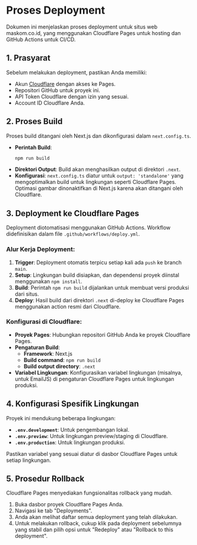 # Proses Deployment

Dokumen ini menjelaskan proses deployment untuk situs web maskom.co.id, yang menggunakan Cloudflare Pages untuk hosting dan GitHub Actions untuk CI/CD.

## 1. Prasyarat

Sebelum melakukan deployment, pastikan Anda memiliki:
- Akun [Cloudflare](https://www.cloudflare.com/) dengan akses ke Pages.
- Repositori GitHub untuk proyek ini.
- API Token Cloudflare dengan izin yang sesuai.
- Account ID Cloudflare Anda.

## 2. Proses Build

Proses build ditangani oleh Next.js dan dikonfigurasi dalam `next.config.ts`.

- **Perintah Build**:
  ```bash
  npm run build
  ```
- **Direktori Output**: Build akan menghasilkan output di direktori `.next`.
- **Konfigurasi**: `next.config.ts` diatur untuk `output: 'standalone'` yang mengoptimalkan build untuk lingkungan seperti Cloudflare Pages. Optimasi gambar dinonaktifkan di Next.js karena akan ditangani oleh Cloudflare.

## 3. Deployment ke Cloudflare Pages

Deployment diotomatisasi menggunakan GitHub Actions. Workflow didefinisikan dalam file `.github/workflows/deploy.yml`.

### Alur Kerja Deployment:
1.  **Trigger**: Deployment otomatis terpicu setiap kali ada `push` ke branch `main`.
2.  **Setup**: Lingkungan build disiapkan, dan dependensi proyek diinstal menggunakan `npm install`.
3.  **Build**: Perintah `npm run build` dijalankan untuk membuat versi produksi dari situs.
4.  **Deploy**: Hasil build dari direktori `.next` di-deploy ke Cloudflare Pages menggunakan action resmi dari Cloudflare.

### Konfigurasi di Cloudflare:
- **Proyek Pages**: Hubungkan repositori GitHub Anda ke proyek Cloudflare Pages.
- **Pengaturan Build**:
  - **Framework**: Next.js
  - **Build command**: `npm run build`
  - **Build output directory**: `.next`
- **Variabel Lingkungan**: Konfigurasikan variabel lingkungan (misalnya, untuk EmailJS) di pengaturan Cloudflare Pages untuk lingkungan produksi.

## 4. Konfigurasi Spesifik Lingkungan

Proyek ini mendukung beberapa lingkungan:
- **`.env.development`**: Untuk pengembangan lokal.
- **`.env.preview`**: Untuk lingkungan preview/staging di Cloudflare.
- **`.env.production`**: Untuk lingkungan produksi.

Pastikan variabel yang sesuai diatur di dasbor Cloudflare Pages untuk setiap lingkungan.

## 5. Prosedur Rollback

Cloudflare Pages menyediakan fungsionalitas rollback yang mudah.
1.  Buka dasbor proyek Cloudflare Pages Anda.
2.  Navigasi ke tab "Deployments".
3.  Anda akan melihat daftar semua deployment yang telah dilakukan.
4.  Untuk melakukan rollback, cukup klik pada deployment sebelumnya yang stabil dan pilih opsi untuk "Redeploy" atau "Rollback to this deployment".
